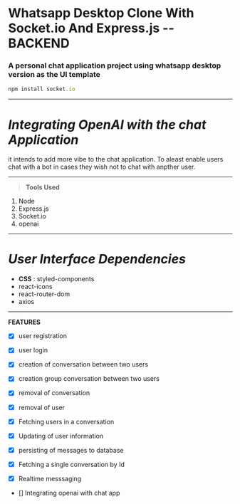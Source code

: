 # Whatsapp Desktop Clone With Socket.io And Express.js -- BACKEND
### A personal chat application project using whatsapp desktop version as the UI template 


```javascript
npm install socket.io
```
***
*Integrating OpenAI with the chat Application*
===

it intends to add more vibe to the chat application. To aleast enable users chat with a bot in cases they wish not to chat with anpther user. 

---

> **Tools Used**

1. Node
1. Express.js
1. Socket.io
1. openai
***
*User Interface Dependencies*
===
* **CSS** : styled-components
* react-icons
* react-router-dom
* axios
---
**FEATURES**

* [x] user registration

* [x] user login

* [x] creation of conversation between two users

* [x] creation group conversation between two users

* [x] removal of conversation

* [x] removal of user

* [x] Fetching users in a conversation

* [x] Updating of user information

* [x] persisting of messages to database

* [x] Fetching  a single conversation by Id

* [x] Realtime messsaging

* [] Integrating openai with chat app
